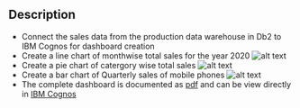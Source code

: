 ## Description
- Connect the sales data from the production data warehouse in Db2 to IBM Cognos for dashboard creation
- Create a line chart of monthwise total sales for the year 2020
![alt text](https://github.com/xzZero/DataEng_IBM/blob/main/13%20-%20Data%20Engineering%20Capstone%20Project/4%20-%20Dashboard/4.PNG)
- Create a pie chart of catergory wise total sales
![alt text](https://github.com/xzZero/DataEng_IBM/blob/main/13%20-%20Data%20Engineering%20Capstone%20Project/4%20-%20Dashboard/5.PNG)
- Create a bar chart of Quarterly sales of mobile phones
![alt text](https://github.com/xzZero/DataEng_IBM/blob/main/13%20-%20Data%20Engineering%20Capstone%20Project/4%20-%20Dashboard/6.PNG)
- The complete dashboard is documented as [pdf]() and can be view directly in [IBM Cognos](https://eu2.ca.analytics.ibm.com/bi/?perspective=dashboard&pathRef=.my_folders%2FCapstone&action=view&mode=dashboard&subView=model000001845566484e_00000002)
